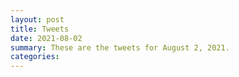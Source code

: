 ```yaml
---
layout: post
title: Tweets
date: 2021-08-02
summary: These are the tweets for August 2, 2021.
categories:
---
```


